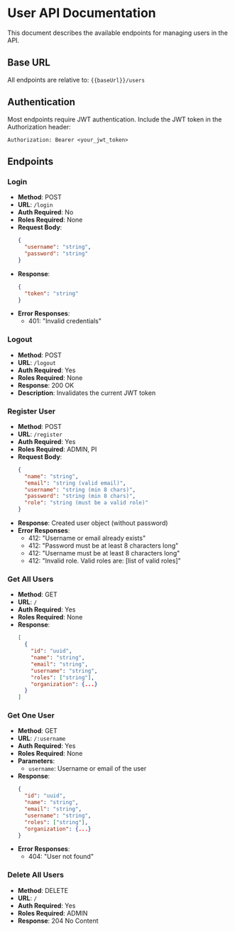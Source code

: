 # User API Documentation

This document describes the available endpoints for managing users in the API.

## Base URL

All endpoints are relative to: `{{baseUrl}}/users`

## Authentication

Most endpoints require JWT authentication. Include the JWT token in the Authorization header:
```
Authorization: Bearer <your_jwt_token>
```

## Endpoints

### Login
- **Method**: POST
- **URL**: `/login`
- **Auth Required**: No
- **Roles Required**: None
- **Request Body**:
  ```json
  {
    "username": "string",
    "password": "string"
  }
  ```
- **Response**: 
  ```json
  {
    "token": "string"
  }
  ```
- **Error Responses**:
  - 401: "Invalid credentials"

### Logout
- **Method**: POST
- **URL**: `/logout`
- **Auth Required**: Yes
- **Roles Required**: None
- **Response**: 200 OK
- **Description**: Invalidates the current JWT token

### Register User
- **Method**: POST
- **URL**: `/register`
- **Auth Required**: Yes
- **Roles Required**: ADMIN, PI
- **Request Body**:
  ```json
  {
    "name": "string",
    "email": "string (valid email)",
    "username": "string (min 8 chars)",
    "password": "string (min 8 chars)",
    "role": "string (must be a valid role)"
  }
  ```
- **Response**: Created user object (without password)
- **Error Responses**:
  - 412: "Username or email already exists"
  - 412: "Password must be at least 8 characters long"
  - 412: "Username must be at least 8 characters long"
  - 412: "Invalid role. Valid roles are: [list of valid roles]"

### Get All Users
- **Method**: GET
- **URL**: `/`
- **Auth Required**: Yes
- **Roles Required**: None
- **Response**: 
  ```json
  [
    {
      "id": "uuid",
      "name": "string",
      "email": "string",
      "username": "string",
      "roles": ["string"],
      "organization": {...}
    }
  ]
  ```

### Get One User
- **Method**: GET
- **URL**: `/:username`
- **Auth Required**: Yes
- **Roles Required**: None
- **Parameters**: 
  - `username`: Username or email of the user
- **Response**: 
  ```json
  {
    "id": "uuid",
    "name": "string",
    "email": "string",
    "username": "string",
    "roles": ["string"],
    "organization": {...}
  }
  ```
- **Error Responses**:
  - 404: "User not found"

### Delete All Users
- **Method**: DELETE
- **URL**: `/`
- **Auth Required**: Yes
- **Roles Required**: ADMIN
- **Response**: 204 No Content 